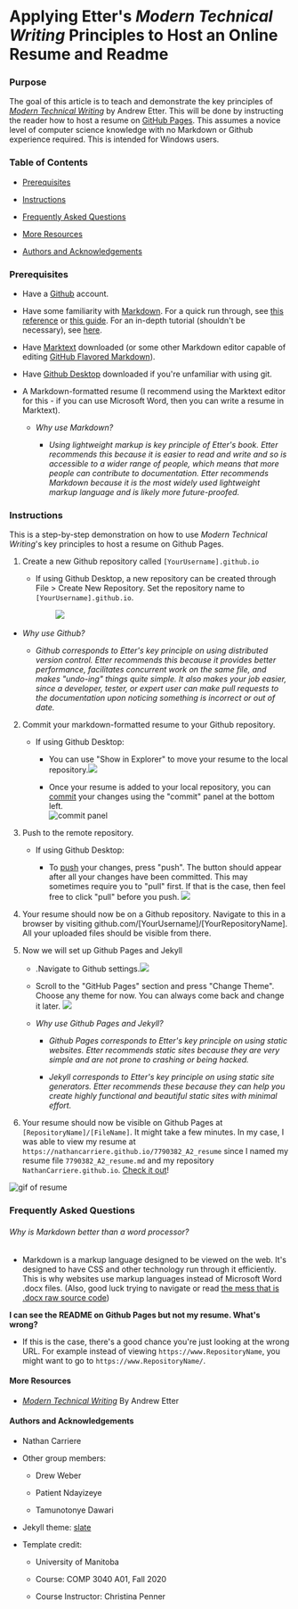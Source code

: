 # Applying Etter's *Modern Technical Writing* Principles to Host an Online Resume and Readme

### Purpose

The goal of this article is to teach and demonstrate the key principles of [*Modern Technical Writing*](https://www.amazon.ca/Modern-Technical-Writing-Introduction-Documentation-ebook/dp/B01A2QL9SS) by Andrew Etter. This will be done by instructing the reader how to host a resume on [GitHub Pages](https://docs.github.com/en/free-pro-team@latest/github/working-with-github-pages/about-github-pages). This assumes a novice level of computer science knowledge with no Markdown or Github experience required. This is intended for Windows users.

### Table of Contents

- [Prerequisites](#prerequisites)

- [Instructions](#instructions)

- [Frequently Asked Questions](#frequently-asked-questions)

- [More Resources](#more-resources)

- [Authors and Acknowledgements](#authors-and-acknowledgements)

### Prerequisites

- Have a [Github](https://github.com/) account.

- Have some familiarity with [Markdown](https://en.wikipedia.org/wiki/Markdown). For a quick run through, see [this reference](https://wordpress.com/support/markdown-quick-reference/) or [this guide](https://guides.github.com/features/mastering-markdown/). For an in-depth tutorial (shouldn't be necessary), see [here](https://www.markdowntutorial.com/).

- Have [Marktext](https://github.com/marktext/marktext/blob/develop/README.md) downloaded (or some other Markdown editor capable of editing [GitHub Flavored Markdown](https://github.github.com/gfm/)).

- Have [Github Desktop](https://desktop.github.com/) downloaded if you're unfamiliar with using git.

- A Markdown-formatted resume (I recommend using the Marktext editor for this - if you can use Microsoft Word, then you can write a resume in Marktext). 
  
  - *Why use Markdown?*
    
    - *Using lightweight markup is key principle of Etter's book. Etter recommends this because it is easier to read and write and so is accessible to a wider range of people, which means that more people can contribute to documentation. Etter recommends Markdown because it is the most widely used lightweight markup language and is likely more future-proofed.*

### Instructions

This is a step-by-step demonstration on how to use *Modern Technical Writing*'s key principles to host a resume on Github Pages.

1. Create a new Github repository called `[YourUsername].github.io`
   
   - If using Github Desktop, a new repository can be created through File > Create New Repository. Set the repository name to `[YourUsername].github.io`.
     
              ![](Pictures/New%20Repository.png) 
- *Why use Github?*
  
  - *Github corresponds to Etter's key principle on using distributed version control. Etter recommends this because it provides better performance, facilitates concurrent work on the same file, and makes "undo-ing" things quite simple. It also makes your job easier, since a developer, tester, or expert user can make pull requests to the documentation upon noticing something is incorrect or out of date.*
2. Commit your markdown-formatted resume to your Github repository. 
   
   - If using Github Desktop: 
     
     - You can use "Show in Explorer" to move your resume to the local repository.![](Pictures/Github%20file%20explorer.png)
     
     - Once your resume is added to your local repository, you can [commit](https://github.com/git-guides/git-commit) your changes using the "commit" panel at the bottom left.   
     ![commit panel](Pictures/Committing.png) 

3. Push to the remote repository. 
   
   - If using Github Desktop:
     
     - To [push](https://www.atlassian.com/git/tutorials/syncing/git-push#:~:text=The%20git%20push%20command%20is,exports%20commits%20to%20remote%20branches.) your changes, press "push". The button should appear after all your changes have been committed. This may sometimes require you to "pull" first. If that is the case, then feel free to click "pull" before you push. ![](C:\Users\Nathan\Documents\GitHub\COMP-3040-A2\Pictures\Pushing.png)

4. Your resume should now be on a Github repository. Navigate to this in a browser by visiting github.com/[YourUsername]/[YourRepositoryName]. All your uploaded files should  be visible from there.  

5. Now we will set up Github Pages and Jekyll
   
   - .Navigate to Github settings.![](Pictures/Settings%20on%20Github.png)
   
   - Scroll to the "GitHub Pages" section and press "Change Theme". Choose any theme for now. You can always come back and change it later. ![](Pictures/change%20theme.png)
   
   - *Why use Github Pages and Jekyll?*
     
     - *Github Pages corresponds to Etter's key principle on using static websites. Etter recommends static sites because they are very simple and are not prone to crashing or being hacked.*
     
     - *Jekyll corresponds to Etter's key principle on using static site generators. Etter recommends these because they can help you create highly functional and beautiful static sites with minimal effort.*



6. Your resume should now be visible on Github Pages at `[RepositoryName]/[FileName]`. It might take a few minutes. In my case, I was able to view my resume at `https://nathancarriere.github.io/7790382_A2_resume` since I named my resume file `7790382_A2_resume.md` and my repository `NathanCarriere.github.io`. [Check it out](https://nathancarriere.github.io/7790382_A2_resume)!



![gif of resume](Pictures/resume_gif.gif)

### Frequently Asked Questions

###### Why is Markdown better than a word processor?

- Markdown is a markup language designed to be viewed on the web. It's designed to have CSS and other technology run through it efficiently. This is why websites use markup languages instead of Microsoft Word .docx files. (Also, good luck trying to navigate or read [the mess that is .docx raw source code](https://www.toptal.com/xml/an-informal-introduction-to-docx))

**I can see the README on Github Pages but not my resume. What's wrong?**

- If this is the case, there's a good chance you're just looking at the wrong URL. For example instead of viewing `https://www.RepositoryName`, you might want to go to `https://www.RepositoryName/`.

#### More Resources

- [*Modern Technical Writing*](https://www.amazon.ca/Modern-Technical-Writing-Introduction-Documentation-ebook/dp/B01A2QL9SS) By Andrew Etter

#### Authors and Acknowledgements

- Nathan Carriere

- Other group members:
  
  - Drew Weber
  
  - Patient Ndayizeye
  
  - Tamunotonye Dawari

- Jekyll theme: [slate](https://github.com/slatedocs/slate)

- Template credit: 
  
  - University of Manitoba
  
  - Course: COMP 3040 A01, Fall 2020
  
  - Course Instructor: Christina Penner
